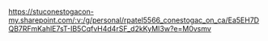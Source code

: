 https://stuconestogacon-my.sharepoint.com/:v:/g/personal/rpatel5566_conestogac_on_ca/Ea5EH7DQB7RFmKahlE7sT-IB5CqfvH4d4rSF_d2kKyMI3w?e=M0vsmv
